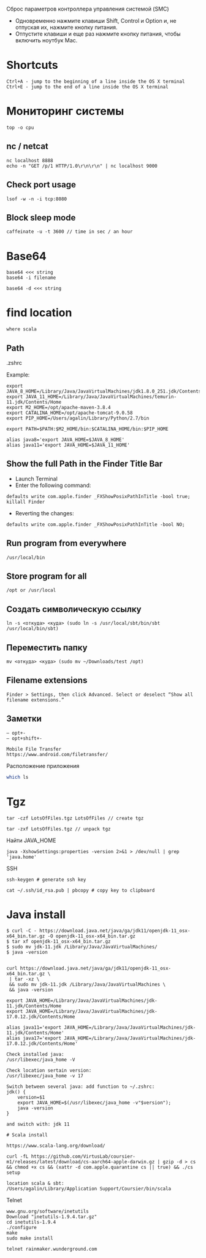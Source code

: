 
Сброс параметров контроллера управления системой (SMC)
- Одновременно нажмите клавиши Shift, Control и Option и, не отпуская их, нажмите кнопку питания.
- Отпустите клавиши и еще раз нажмите кнопку питания, чтобы включить ноутбук Mac.

# Shortcuts
```
Ctrl+A - jump to the beginning of a line inside the OS X terminal
Ctrl+E - jump to the end of a line inside the OS X terminal
```
# Мониторинг системы
```
top -o cpu
```
## nc / netcat
```
nc localhost 8888
echo -n "GET /p/1 HTTP/1.0\r\n\r\n" | nc localhost 9000
```
## Check port usage
```
lsof -w -n -i tcp:8080
```

## Block sleep mode
```
caffeinate -u -t 3600 // time in sec / an hour
```

# Base64
```
base64 <<< string
base64 -i filename

base64 -d <<< string
```

# find location
```
where scala
```
## Path 
.zshrc

Example:
```
export JAVA_8_HOME=/Library/Java/JavaVirtualMachines/jdk1.8.0_251.jdk/Contents/Home
export JAVA_11_HOME=/Library/Java/JavaVirtualMachines/temurin-11.jdk/Contents/Home
export M2_HOME=/opt/apache-maven-3.8.4
export CATALINA_HOME=/opt/apache-tomcat-9.0.58
export PIP_HOME=/Users/agalin/Library/Python/2.7/bin

export PATH=$PATH:$M2_HOME/bin:$CATALINA_HOME/bin:$PIP_HOME

alias java8='export JAVA_HOME=$JAVA_8_HOME'
alias java11='export JAVA_HOME=$JAVA_11_HOME'
```

## Show the full Path in the Finder Title Bar
- Launch Terminal
- Enter the following command:
```
defaults write com.apple.finder _FXShowPosixPathInTitle -bool true; killall Finder
```
- Reverting the changes:
```
defaults write com.apple.finder _FXShowPosixPathInTitle -bool NO;
```

## Run program from everywhere
```
/usr/local/bin
```

## Store program for all
```
/opt or /usr/local
```

## Создать символическую ссылку
```
ln -s <откуда> <куда> (sudo ln -s /usr/local/sbt/bin/sbt /usr/local/bin/sbt)
```

## Переместить папку
```
mv <откуда> <куда> (sudo mv ~/Downloads/test /opt)
```

## Filename extensions
```
Finder > Settings, then click Advanced. Select or deselect “Show all filename extensions.”
```

## Заметки
```
– opt+-
— opt+shift+-

Mobile File Transfer
https://www.android.com/filetransfer/
```

Расположение приложения
```bash
which ls
```

# Tgz
```
tar -czf LotsOfFiles.tgz LotsOfFiles // create tgz

tar -zxf LotsOfFiles.tgz // unpack tgz
```

Найти JAVA_HOME
```
java -XshowSettings:properties -version 2>&1 > /dev/null | grep 'java.home'
```

SSH
```
ssh-keygen # generate ssh key

cat ~/.ssh/id_rsa.pub | pbcopy # copy key to clipboard
```

# Java install
```
$ curl -C - https://download.java.net/java/ga/jdk11/openjdk-11_osx-x64_bin.tar.gz -O openjdk-11_osx-x64_bin.tar.gz
$ tar xf openjdk-11_osx-x64_bin.tar.gz
$ sudo mv jdk-11.jdk /Library/Java/JavaVirtualMachines/
$ java -version


curl https://download.java.net/java/ga/jdk11/openjdk-11_osx-x64_bin.tar.gz \
 | tar -xz \
 && sudo mv jdk-11.jdk /Library/Java/JavaVirtualMachines \
 && java -version

export JAVA_HOME=/Library/Java/JavaVirtualMachines/jdk-11.jdk/Contents/Home
export JAVA_HOME=/Library/Java/JavaVirtualMachines/jdk-17.0.12.jdk/Contents/Home

alias java11='export JAVA_HOME=/Library/Java/JavaVirtualMachines/jdk-11.jdk/Contents/Home'
alias java17='export JAVA_HOME=/Library/Java/JavaVirtualMachines/jdk-17.0.12.jdk/Contents/Home'

Check installed java:
/usr/libexec/java_home -V

Check location sertain version:
/usr/libexec/java_home -v 17

Switch between several java: add function to ~/.zshrc:
jdk() {
    version=$1
    export JAVA_HOME=$(/usr/libexec/java_home -v"$version");
    java -version
}

and switch with: jdk 11
```

```
# Scala install

https://www.scala-lang.org/download/

curl -fL https://github.com/VirtusLab/coursier-m1/releases/latest/download/cs-aarch64-apple-darwin.gz | gzip -d > cs && chmod +x cs && (xattr -d com.apple.quarantine cs || true) && ./cs setup

location scala & sbt:
/Users/agalin/Library/Application Support/Coursier/bin/scala
```

Telnet
```
www.gnu.org/software/inetutils
Download "inetutils-1.9.4.tar.gz"
cd inetutils-1.9.4
./configure
make
sudo make install

telnet rainmaker.wunderground.com
```